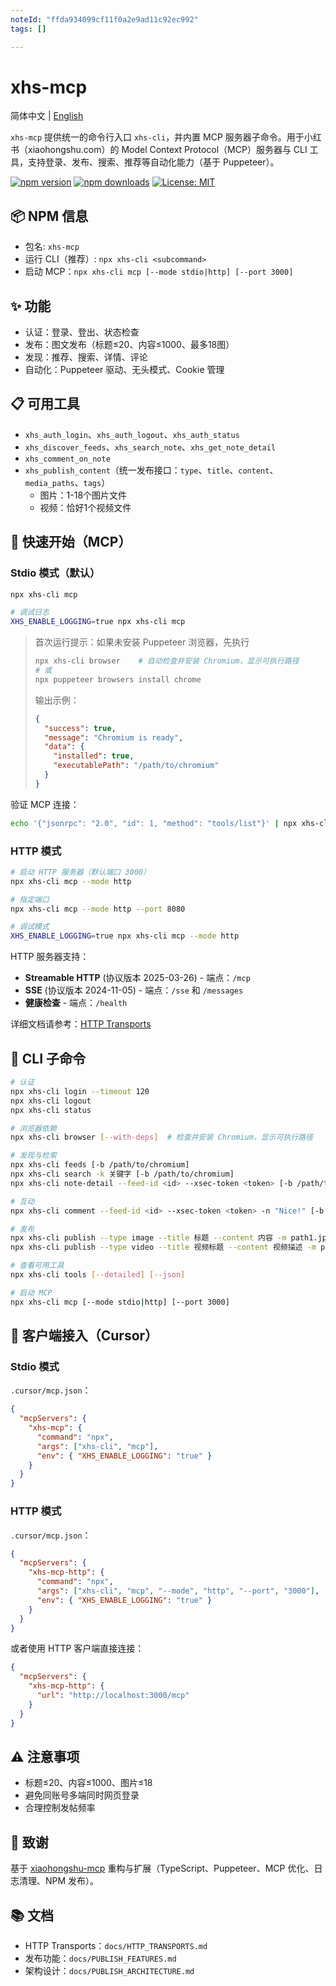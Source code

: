 ```yaml
---
noteId: "ffda934099cf11f0a2e9ad11c92ec992"
tags: []

---
```


# xhs-mcp

简体中文 | [English](./README.en.md)

`xhs-mcp` 提供统一的命令行入口 `xhs-cli`，并内置 MCP 服务器子命令。用于小红书（xiaohongshu.com）的 Model Context Protocol（MCP）服务器与 CLI 工具，支持登录、发布、搜索、推荐等自动化能力（基于 Puppeteer）。

[![npm version](https://img.shields.io/npm/v/xhs-mcp.svg)](https://www.npmjs.com/package/xhs-mcp)
[![npm downloads](https://img.shields.io/npm/dm/xhs-mcp.svg)](https://www.npmjs.com/package/xhs-mcp)
[![License: MIT](https://img.shields.io/badge/License-MIT-yellow.svg)](https://opensource.org/licenses/MIT)

## 📦 NPM 信息

- 包名: `xhs-mcp`
- 运行 CLI（推荐）: `npx xhs-cli <subcommand>`
- 启动 MCP：`npx xhs-cli mcp [--mode stdio|http] [--port 3000]`

## ✨ 功能

- 认证：登录、登出、状态检查
- 发布：图文发布（标题≤20、内容≤1000、最多18图）
- 发现：推荐、搜索、详情、评论
- 自动化：Puppeteer 驱动、无头模式、Cookie 管理

## 📋 可用工具

- `xhs_auth_login`、`xhs_auth_logout`、`xhs_auth_status`
- `xhs_discover_feeds`、`xhs_search_note`、`xhs_get_note_detail`
- `xhs_comment_on_note`
- `xhs_publish_content`（统一发布接口：`type`、`title`、`content`、`media_paths`、`tags`）
  - 图片：1-18个图片文件
  - 视频：恰好1个视频文件

## 🚀 快速开始（MCP）

### Stdio 模式（默认）

```bash
npx xhs-cli mcp

# 调试日志
XHS_ENABLE_LOGGING=true npx xhs-cli mcp
```

> 首次运行提示：如果未安装 Puppeteer 浏览器，先执行
>
> ```bash
> npx xhs-cli browser    # 自动检查并安装 Chromium，显示可执行路径
> # 或
> npx puppeteer browsers install chrome
> ```
>
> 输出示例：
> ```json
> {
>   "success": true,
>   "message": "Chromium is ready",
>   "data": {
>     "installed": true,
>     "executablePath": "/path/to/chromium"
>   }
> }
> ```

验证 MCP 连接：

```bash
echo '{"jsonrpc": "2.0", "id": 1, "method": "tools/list"}' | npx xhs-cli mcp
```

### HTTP 模式

```bash
# 启动 HTTP 服务器（默认端口 3000）
npx xhs-cli mcp --mode http

# 指定端口
npx xhs-cli mcp --mode http --port 8080

# 调试模式
XHS_ENABLE_LOGGING=true npx xhs-cli mcp --mode http
```

HTTP 服务器支持：
- **Streamable HTTP** (协议版本 2025-03-26) - 端点：`/mcp`
- **SSE** (协议版本 2024-11-05) - 端点：`/sse` 和 `/messages`
- **健康检查** - 端点：`/health`

详细文档请参考：[HTTP Transports](./docs/HTTP_TRANSPORTS.md)

## 🧰 CLI 子命令

```bash
# 认证
npx xhs-cli login --timeout 120
npx xhs-cli logout
npx xhs-cli status

# 浏览器依赖
npx xhs-cli browser [--with-deps]  # 检查并安装 Chromium，显示可执行路径

# 发现与检索
npx xhs-cli feeds [-b /path/to/chromium]
npx xhs-cli search -k 关键字 [-b /path/to/chromium]
npx xhs-cli note-detail --feed-id <id> --xsec-token <token> [-b /path/to/chromium]

# 互动
npx xhs-cli comment --feed-id <id> --xsec-token <token> -n "Nice!" [-b /path/to/chromium]

# 发布
npx xhs-cli publish --type image --title 标题 --content 内容 -m path1.jpg,path2.png --tags a,b [-b /path/to/chromium]
npx xhs-cli publish --type video --title 视频标题 --content 视频描述 -m path/to/video.mp4 --tags a,b [-b /path/to/chromium]

# 查看可用工具
npx xhs-cli tools [--detailed] [--json]

# 启动 MCP
npx xhs-cli mcp [--mode stdio|http] [--port 3000]
```

## 🔧 客户端接入（Cursor）

### Stdio 模式

`.cursor/mcp.json`：

```json
{
  "mcpServers": {
    "xhs-mcp": {
      "command": "npx",
      "args": ["xhs-cli", "mcp"],
      "env": { "XHS_ENABLE_LOGGING": "true" }
    }
  }
}
```

### HTTP 模式

`.cursor/mcp.json`：

```json
{
  "mcpServers": {
    "xhs-mcp-http": {
      "command": "npx",
      "args": ["xhs-cli", "mcp", "--mode", "http", "--port", "3000"],
      "env": { "XHS_ENABLE_LOGGING": "true" }
    }
  }
}
```

或者使用 HTTP 客户端直接连接：

```json
{
  "mcpServers": {
    "xhs-mcp-http": {
      "url": "http://localhost:3000/mcp"
    }
  }
}
```

## ⚠️ 注意事项

- 标题≤20、内容≤1000、图片≤18
- 避免同账号多端同时网页登录
- 合理控制发帖频率

## 🙏 致谢

基于 [xiaohongshu-mcp](https://github.com/xpzouying/xiaohongshu-mcp) 重构与扩展（TypeScript、Puppeteer、MCP 优化、日志清理、NPM 发布）。

## 📚 文档

- HTTP Transports：`docs/HTTP_TRANSPORTS.md`
- 发布功能：`docs/PUBLISH_FEATURES.md`
- 架构设计：`docs/PUBLISH_ARCHITECTURE.md`